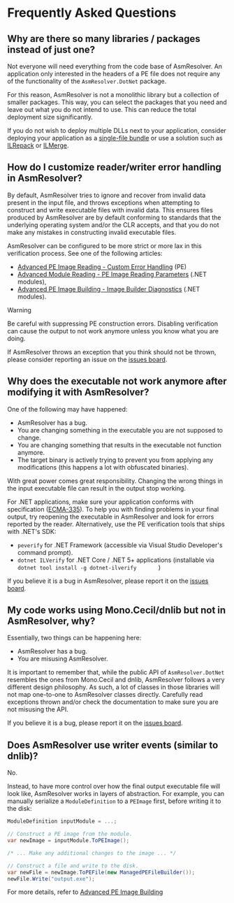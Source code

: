 # Frequently Asked Questions

## Why are there so many libraries / packages instead of just one?

Not everyone will need everything from the code base of AsmResolver. 
An application only interested in the headers of a PE file does not require any of the functionality of the `AsmResolver.DotNet` package.

For this reason, AsmResolver is not a monolithic library but a collection of smaller packages.
This way, you can select the packages that you need and leave out what you do not intend to use. 
This can reduce the total deployment size significantly.    

If you do not wish to deploy multiple DLLs next to your application, consider deploying your application as a [single-file bundle](https://learn.microsoft.com/en-us/dotnet/core/deploying/single-file/overview?tabs=cli) or use a solution such as [ILRepack](https://github.com/gluck/il-repack) or [ILMerge](https://github.com/dotnet/ILMerge).


## How do I customize reader/writer error handling in AsmResolver?

By default, AsmResolver tries to ignore and recover from invalid data present in the input file, and throws exceptions when attempting to construct and write executable files with invalid data.
This ensures files produced by AsmResolver are by default conforming to standards that the underlying operating system and/or the CLR accepts, and that you do not make any mistakes in constructing invalid executable files.

AsmResolver can be configured to be more strict or more lax in this verification process.
See one of the following articles:
- [Advanced PE Image Reading - Custom Error Handling](peimage/advanced-pe-reading.md#custom-error-handling) (PE)
- [Advanced Module Reading - PE Image Reading Parameters](dotnet/advanced-module-reading.md#pe-image-reading-parameters) (.NET modules),
- [Advanced PE Image Building - Image Builder Diagnostics](dotnet/advanced-pe-image-building.md#image-builder-diagnostics) (.NET modules).

> [!WARNING]
> Be careful with suppressing PE construction errors. 
> Disabling verification can cause the output to not work anymore unless you know what you are doing.

If AsmResolver throws an exception that you think should not be thrown, please consider reporting an issue on the
[issues board](https://github.com/Washi1337/AsmResolver/issues).


## Why does the executable not work anymore after modifying it with AsmResolver?

One of the following may have happened:

- AsmResolver has a bug.
- You are changing something in the executable you are not supposed to change.
- You are changing something that results in the executable not function anymore.
- The target binary is actively trying to prevent you from applying any modifications (this happens a lot with obfuscated binaries).

With great power comes great responsibility. 
Changing the wrong things in the input executable file can result in the output stop working.

For .NET applications, make sure your application conforms with specification ([ECMA-335](https://www.ecma-international.org/publications/files/ECMA-ST/ECMA-335.pdf)).
To help you with finding problems in your final output, try reopening the executable in AsmResolver and look for errors reported by the reader. 
Alternatively, use the PE verification tools that ships with .NET's SDK:
- `peverify` for .NET Framework (accessible via Visual Studio Developer's command prompt).
- `dotnet ILVerify` for .NET Core / .NET 5+ applications (installable via `dotnet tool install -g dotnet-ilverify       `)

If you believe it is a bug in AsmResolver, please report it on the [issues board](https://github.com/Washi1337/AsmResolver/issues).


## My code works using Mono.Cecil/dnlib but not         in AsmResolver, why?

Essentially, two things can be happening here:

- AsmResolver has a bug.
- You are misusing AsmResolver.

It is important to remember that, while the public API of `AsmResolver.DotNet` resembles the ones from Mono.Cecil and dnlib, AsmResolver follows a very different design philosophy.
As such, a lot of classes in those libraries will not map one-to-one to AsmResolver classes directly.
Carefully read exceptions thrown and/or check the documentation to make sure you are not misusing the API.

If you believe it is a bug, please report it on the [issues board](https://github.com/Washi1337/AsmResolver/issues).


## Does AsmResolver use writer events (similar to dnlib)?

No.

Instead, to have more control over how the final output executable file will look like, AsmResolver works in layers of abstraction. 
For example, you can manually serialize a `ModuleDefinition` to a `PEImage` first, before writing it to the disk:

```csharp
ModuleDefinition inputModule = ...;

// Construct a PE image from the module.
var newImage = inputModule.ToPEImage();

/* ... Make any additional changes to the image ... */ 

// Construct a file and write to the disk.
var newFile = newImage.ToPEFile(new ManagedPEFileBuilder());
newFile.Write("output.exe");
```


For more details, refer to [Advanced PE Image Building](dotnet/advanced-pe-image-building.md)
